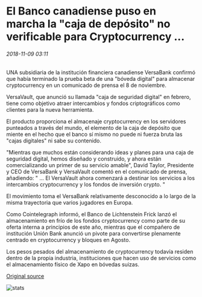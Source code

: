 # El Banco canadiense puso en marcha la "caja de depósito" no verificable para Cryptocurrency ...

###### 2018-11-09 03:11

UNA subsidiaria de la institución financiera canadiense VersaBank confirmó que había terminado la prueba beta de una "bóveda digital" para almacenar cryptocurrency en un comunicado de prensa el 8 de noviembre.

VersaVault, que anunció su llamada "caja de seguridad digital" en febrero, tiene como objetivo atraer intercambios y fondos criptográficos como clientes para la nueva herramienta.

El producto proporciona el almacenaje cryptocurrency en los servidores punteados a través del mundo, el elemento de la caja de depósito que miente en el hecho que el banco sí mismo no puede ni fuerza bruta las "cajas digitales" ni sabe su contenido.

"Mientras que muchos están considerando ideas y planes para una caja de seguridad digital, hemos diseñado y construido, y ahora están comercializando un primer de su servicio amable", David Taylor, Presidente y CEO de VersaBank y VersaVault comentó en el comunicado de prensa, añadiendo: " ... El VersaVault ahora comenzará a destinar los servicios a los intercambios cryptocurrency y los fondos de inversión crypto. "

El movimiento toma el VersaBank relativamente desconocido a lo largo de la misma trayectoria que varios jugadores en Europa.

Como Cointelegraph informó, el Banco de Lichtenstein Frick lanzó el almacenamiento en frío de los fondos cryptocurrency como parte de su oferta interna a principios de este año, mientras que el compañero de institución Unión Bank anunció un pivote para convertirse plenamente centrado en cryptocurrency y bloques en Agosto.

Los pesos pesados del almacenamiento de cryptocurrency todavía residen dentro de la propia industria, instituciones que hacen uso de servicios como el almacenamiento físico de Xapo en bóvedas suizas.

[Original source](https://cointelegraph.com/news/canadian-bank-set-to-launch-uncheckable-deposit-box-for-cryptocurrency)

![stats](https://c.statcounter.com/11760860/0/a89fa40b/1/ "stats")